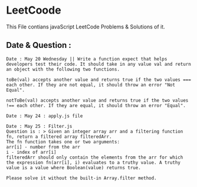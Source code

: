 # LeetCoode
This File contians javaScript LeetCode Problems & Solutions of it. 

## Date & Question :
    Date : May 20 Wednesday || Write a function expect that helps developers test their code. It should take in any value val and return an object with the following two functions.

    toBe(val) accepts another value and returns true if the two values === each other. If they are not equal, it should throw an error "Not Equal".

    notToBe(val) accepts another value and returns true if the two values !== each other. If they are equal, it should throw an error "Equal".

    Date : May 24 : apply.js file

    Date : May 25 : Filter.js 
    Question is : > Given an integer array arr and a filtering function fn, return a filtered array filteredArr.
    The fn function takes one or two arguments:
    arr[i] - number from the arr
    i - index of arr[i]
    filteredArr should only contain the elements from the arr for which the expression fn(arr[i], i) evaluates to a truthy value. A truthy value is a value where Boolean(value) returns true.

    Please solve it without the built-in Array.filter method.